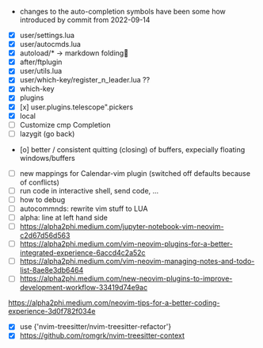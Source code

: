 - changes to the auto-completion symbols have been some how introduced by commit from 2022-09-14

- [x] user/settings.lua
- [x] user/autocmds.lua
- [x] autoload/\* -> markdown folding
- [x] after/ftplugin
- [x] user/utils.lua
- [x] user/which-key/register_n_leader.lua ??
- [x] which-key
- [x] plugins
- [x] [x] user.plugins.telescope".pickers
- [x] local
- [ ] Customize cmp Completion
- [ ] lazygit (go back)
- [o] better / consistent quitting (closing) of buffers, expecially floating windows/buffers
- [ ] new mappings for Calendar-vim plugin (switched off defaults because of conflicts)
- [ ] run code in interactive shell, send code, ...
- [ ] how to debug
- [ ] autocommnds: rewrite vim stuff to LUA
- [ ] alpha: line at left hand side
- [ ] https://alpha2phi.medium.com/jupyter-notebook-vim-neovim-c2d67d56d563
- [ ] https://alpha2phi.medium.com/vim-neovim-plugins-for-a-better-integrated-experience-6accd4c2a52c
- [ ] https://alpha2phi.medium.com/vim-neovim-managing-notes-and-todo-list-8ae8e3db6464
- [ ] https://alpha2phi.medium.com/new-neovim-plugins-to-improve-development-workflow-33419d74e9ac

https://alpha2phi.medium.com/neovim-tips-for-a-better-coding-experience-3d0f782f034e

- [x] use {'nvim-treesitter/nvim-treesitter-refactor'}
- [x] https://github.com/romgrk/nvim-treesitter-context
